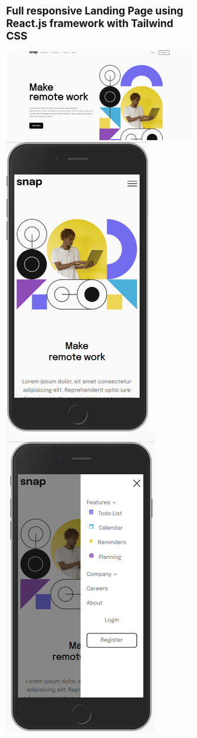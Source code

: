 # Full responsive Landing Page using React.js framework with Tailwind CSS
![imgFull](jetbrains.png)
![img](default.png)
![img-2](fir.png)

